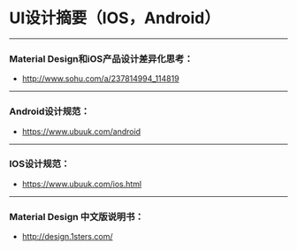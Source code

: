 ﻿# UI设计摘要（IOS，Android）
----
### Material Design和iOS产品设计差异化思考：

 - http://www.sohu.com/a/237814994_114819

---

### Android设计规范：

 - https://www.ubuuk.com/android

---

### IOS设计规范：

 - https://www.ubuuk.com/ios.html

---

### Material Design 中文版说明书：

 - http://design.1sters.com/



